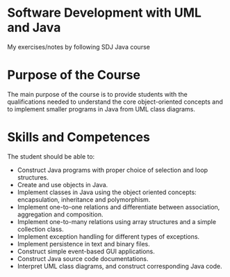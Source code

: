 # Software Development with UML and Java
My exercises/notes by following SDJ Java course

# Purpose of the Course
The main purpose of the course is to provide students with the qualifications needed to understand the core object-oriented concepts and to implement smaller programs in Java from UML class diagrams.

# Skills and Competences
 The student should be able to:

- Construct Java programs with proper choice of selection and loop structures.
- Create and use objects in Java.
- Implement classes in Java using the object oriented concepts: encapsulation, inheritance and polymorphism.
- Implement one-to-one relations and differentiate between association, aggregation and composition.
- Implement one-to-many relations using array structures and a simple collection class.
- Implement exception handling for different types of exceptions.
- Implement persistence in text and binary files.
- Construct simple event-based GUI applications.
- Construct Java source code documentations.
- Interpret UML class diagrams, and construct corresponding Java code.
